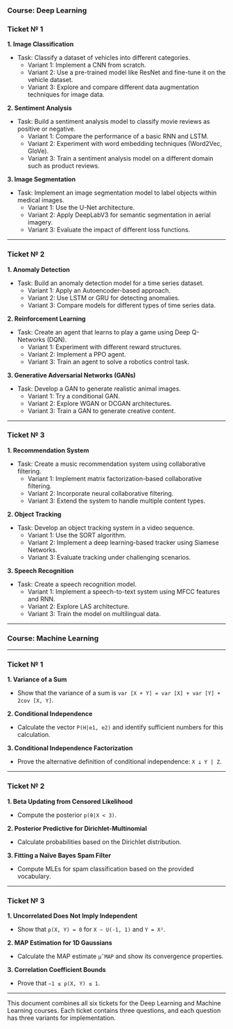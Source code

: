 ### Course: Deep Learning 

### Ticket № 1
**1. Image Classification**
- Task: Classify a dataset of vehicles into different categories.
  - Variant 1: Implement a CNN from scratch.
  - Variant 2: Use a pre-trained model like ResNet and fine-tune it on the vehicle dataset.
  - Variant 3: Explore and compare different data augmentation techniques for image data.

**2. Sentiment Analysis**
- Task: Build a sentiment analysis model to classify movie reviews as positive or negative.
  - Variant 1: Compare the performance of a basic RNN and LSTM.
  - Variant 2: Experiment with word embedding techniques (Word2Vec, GloVe).
  - Variant 3: Train a sentiment analysis model on a different domain such as product reviews.

**3. Image Segmentation**
- Task: Implement an image segmentation model to label objects within medical images.
  - Variant 1: Use the U-Net architecture.
  - Variant 2: Apply DeepLabV3 for semantic segmentation in aerial imagery.
  - Variant 3: Evaluate the impact of different loss functions.

---

### Ticket № 2
**1. Anomaly Detection**
- Task: Build an anomaly detection model for a time series dataset.
  - Variant 1: Apply an Autoencoder-based approach.
  - Variant 2: Use LSTM or GRU for detecting anomalies.
  - Variant 3: Compare models for different types of time series data.

**2. Reinforcement Learning**
- Task: Create an agent that learns to play a game using Deep Q-Networks (DQN).
  - Variant 1: Experiment with different reward structures.
  - Variant 2: Implement a PPO agent.
  - Variant 3: Train an agent to solve a robotics control task.

**3. Generative Adversarial Networks (GANs)**
- Task: Develop a GAN to generate realistic animal images.
  - Variant 1: Try a conditional GAN.
  - Variant 2: Explore WGAN or DCGAN architectures.
  - Variant 3: Train a GAN to generate creative content.

---

### Ticket № 3
**1. Recommendation System**
- Task: Create a music recommendation system using collaborative filtering.
  - Variant 1: Implement matrix factorization-based collaborative filtering.
  - Variant 2: Incorporate neural collaborative filtering.
  - Variant 3: Extend the system to handle multiple content types.

**2. Object Tracking**
- Task: Develop an object tracking system in a video sequence.
  - Variant 1: Use the SORT algorithm.
  - Variant 2: Implement a deep learning-based tracker using Siamese Networks.
  - Variant 3: Evaluate tracking under challenging scenarios.

**3. Speech Recognition**
- Task: Create a speech recognition model.
  - Variant 1: Implement a speech-to-text system using MFCC features and RNN.
  - Variant 2: Explore LAS architecture.
  - Variant 3: Train the model on multilingual data.

---

### Course: Machine Learning

---

### Ticket № 1
**1. Variance of a Sum**
- Show that the variance of a sum is `var [X + Y] = var [X] + var [Y] + 2cov [X, Y]`.

**2. Conditional Independence**
- Calculate the vector `P(H|e1, e2)` and identify sufficient numbers for this calculation.

**3. Conditional Independence Factorization**
- Prove the alternative definition of conditional independence: `X ⊥ Y | Z`.

---

### Ticket № 2
**1. Beta Updating from Censored Likelihood**
- Compute the posterior `p(θ|X < 3)`.

**2. Posterior Predictive for Dirichlet-Multinomial**
- Calculate probabilities based on the Dirichlet distribution.

**3. Fitting a Naïve Bayes Spam Filter**
- Compute MLEs for spam classification based on the provided vocabulary.

---

### Ticket № 3
**1. Uncorrelated Does Not Imply Independent**
- Show that `ρ(X, Y) = 0` for `X ∼ U(-1, 1)` and `Y = X²`.

**2. MAP Estimation for 1D Gaussians**
- Calculate the MAP estimate `µˆMAP` and show its convergence properties.

**3. Correlation Coefficient Bounds**
- Prove that `−1 ≤ ρ(X, Y) ≤ 1`.

---

This document combines all six tickets for the Deep Learning and Machine Learning courses. Each ticket contains three questions, and each question has three variants for implementation.